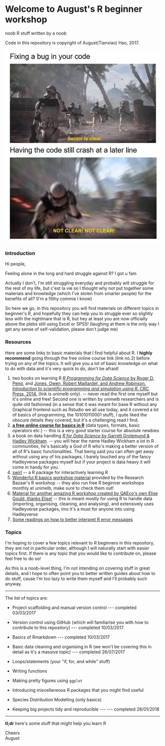 # Welcome to August's R beginner workshop
noob R stuff written by a noob

Code in this repository is copyright of August(Tianxiao) Hao, 2017.  


![](Misc/maymay.jpg)


### Introduction

Hi people, 

Feeling alone in the long and hard struggle against R? I got u fam  

Actually I don't, I'm still struggling everyday and probably will struggle for the rest of my life, but  c'est la vie so I thought why not put together some materials and knowledge (which I've stolen from smarter people) for the benefits of all? (I'm a filthy commie I know)  

So here we go, in this repository you will find materials on different topics in beginner's R, and hopefully they can help you to struggle ever so slightly less with the nightmare that is R, but hey at least you are now officially above the plebs still using Excel or SPSS! (laughing at them is the only way I get any sense of self-validation, please don't judge me)  

### Resources

Here are some links to basic materials that I find helpful about R. I **highly recommend** going through the free online course link (link no.2) before trying on any of the topics. It will give you a lot of basic knowledge on what to do with data and it's very quick to do, don't be afraid!  

1. two books on learning R [*R Programming for Data Science* by Roger D. Peng](http://www.cs.upc.edu/~robert/teaching/estadistica/rprogramming.pdf), and [Jones, Owen, Robert Maillardet, and Andrew Robinson. *Introduction to scientific programming and simulation using R.* CRC Press, 2014.](https://www-taylorfrancis-com.ezp.lib.unimelb.edu.au/books/9781420068740) (link is unimelb only). -- never read the first one myself but it's online and free! Second one is written by unimelb researchers and is quite old fashioned (in a sense that it was meant for base R without any Graphical frontend such as Rstudio we all use today, and it covered a lot of basics of programming, the 101010110001 stuff), I quite liked the obscure details they covered, but it's a challenging read I find.
2. [**a free online course for basics in R**](https://www.datacamp.com/courses/free-introduction-to-r) (data types, formats, basic operators etc.) -- this is a very good starter course for absolute newbies
3. a book on data handling [*R for Data Science* by Garrett Grolemund & Hadley Wickham](http://r4ds.had.co.nz/index.html). -- you will hear the name Hadley Wickham a lot in R communities, he's basically a God of R who's making a better version of all of R's basic functionalities. That being said you can often get away without using any of his packages, I barely touched any of the fancy Hadleyverse packages myself but if your project is data heavy it will come in handy for you.
4. [swirl](http://swirlstats.com/) -- a R package for interactively learning R
5. [Wonderful R basics workshop material](https://nikkirubinstein.gitbooks.io/resguides-introductory-r-workshop/content/content/01-rstudio-intro.html) provided by the Research Bazaar's R workshop -- they also run free R beginner workshops monthly at unimelb, make sure to check them out!
6. [Material for another amazing R workshop created by QAEco's own Elise Gould, thanks Elise!](https://github.com/egouldo/VicBioCon17_data_wrangling) -- this is meant mostly for using R to handle data (importing, organising, cleaning, and analysing), and extensively uses Hadleyverse packages, imo it's a must for anyone into using Hadleyverse  
7. [Some readings on how to better interpret R error messages](https://methodsblog.wordpress.com/2018/01/26/r-errors/?utm_source=feedburner&utm_medium=email&utm_campaign=Feed%3A+wordpress%2Fmethodsblog+%28methods.blog%29)

### Topics

I'm hoping to cover a few topics relevant to R beginners in this repository, they are not in particular order, although I will naturally start with easier topics first. If there is any topic that you would like to contribute on, please feel free to do so!  

As this is a noob-level thing, I'm not intending on covering stuff in great details, and I hope to often point you to better written guides about how to do stuff, cause I'm too lazy to write them myself and I'll probably such anyway.


***

The list of topics are:  

* Project scaffolding and manual version control --- completed 03/03/2017

* Version control using GitHub (which will familiarise you with how to contribute to this repository) --- completed 10/03/2017

* Basics of Rmarkdown --- completed 10/03/2017

* Basic data cleaning and organising in R (we won't be covering this in detail as it's a massive topic) --- completed 26/07/2017

* Loops/statements (your "if, for, and while" stuff)

* Writing functions

* Making pretty figures using ```ggplot```

* Introducing miscellaneous R packages that you might find useful 

* Species Distribution Modelling (only basics)  

* Keeping big projects tidy and reproducible --- --- completed 28/01/2018

***

**tl;dr** here's some stuff that might help you learn R  


Cheers  
August